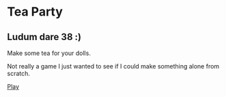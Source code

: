 # Tea Party
## Ludum dare 38 :)

Make some tea for your dolls.

Not really a game I just wanted to see if I could make something alone from scratch.

[Play](http://miryam.houali.free.fr/ld38/)

